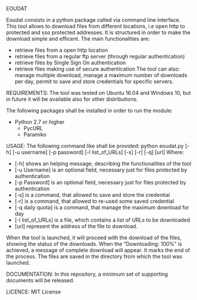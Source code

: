 EOUDAT

Eoudat consists in a python package called via command line interface. 
This tool allows to download files from different locations, i.e open http to protected and sso protected addresses. It is structured in order to make the download simple and efficent.
The main functionalities are:
- retrieve files from a open http location
- retrieve files from a regular ftp server (through regular authentication)
- retrieve files by Single Sign On authentication
- retrieve files making use of secure authentication
The tool can also: manage multiple download, manage a maximum number of downloads per day, permit to save and store credentials for specific servers.

REQUIREMENTS:
The tool was tested on Ubuntu 16.04 and Windows 10, but in future it will be available also for other distributions.   

The following packages shall be installed in order to run the module:
- Python 2.7 or higher
	- PycURL 
	- Paramiko

USAGE:
The following command like shall be provided:
python <installationPath/>eoudat.py [-h] [-u username] [-p password] [-l list_of_URLs] [-s] [-r] [-q] [url]
Where:
- [-h] shows an helping message, describing the functionalities of the tool
- [-u Username] is an optional field, necessary just for files protected by authentication
- [-p Password] is an optional field, necessary just for files protected by authentication
- [-s] is a command, that allowed to save and store the credential 
- [-r] is a command, that allowed to re-used some saved credential 
- [-q daily quota] is a command, that manage the maximum download for day 
- [-l list_of_URLs] is a file, which contains a list of URLs to be downloaded
- [url] represent the address of the file to download. 

When the tool is launched, it will proceed with the download of the files, showing the status of the downloads. When the “Downloading: 100%” is achieved, a message of complete download will appear. It marks the end of the process.
The files are saved in the directory from which the tool was launched.

DOCUMENTATION:
In this repository, a minimum set of supporting documents will be released.

LICENCE:
MIT License
